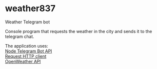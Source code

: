 # weather837
Weather Telegram bot

Сonsole program that requests the weather in the city and sends it to the telegram chat.

The application uses:  
[Node Telegram Bot API](https://github.com/yagop/node-telegram-bot-api)  
[Request HTTP client](https://github.com/request/request)  
[OpenWeather API](https://openweathermap.org/current)
